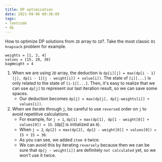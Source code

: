 ```yaml
---
title: DP optimization
date: 2021-09-06 00:38:09
tags:
- leetcode
- dp
---
```

How to optimize DP solutions from `2D` array to `1D`?. Take the most classic `01 knapsack` problem for example.
```
weights = [1, 3, 4]
values = [15, 20, 30]
bagWeight = 4  
```
1. When we are using `2D` array, the deduction is `dp[i][j] = max(dp[i - 1][j], dp[i - 1][j - weight[i]] + value[i])`.
The state of `[i][...]` is only related to the state of `[i-1][...]`. Then, it's easy to realize that we can use `dp[j]` to represent our last iteration result, so we can save some spaces.
    - Our deduction becomes `dp[j] = max(dp[j], dp[j-weights[i]] + values[i])`. 
2. When we iterate through `j`, be careful to use `reversed` order on `j` to avoid repetitive calculations. 
    - For example, for `j = 1`, `dp[1] = max(dp[1], dp[1 - weight[0]] + values[0]) = 15`. (dp[] is initialized as `0`).
    - When `j = 2`, `dp[2] = max(dp[2], dp[2 - weight[0]] + values[0]) = 15 + 15 = 30`.
    - As you can see, we added `item 0` twice. 
    - We can avoid this by iterating `reversely` because then we can be sure that `dp[j - weight[i]]` are definitely `not calculated` yet, so we won't use it twice.
